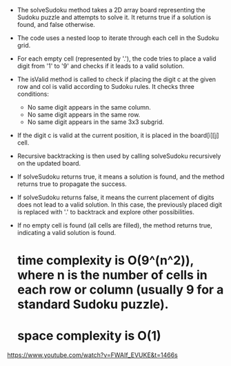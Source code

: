 * The solveSudoku method takes a 2D array board representing the Sudoku puzzle and attempts to solve it. It returns true if a solution is found, and false otherwise.
* The code uses a nested loop to iterate through each cell in the Sudoku grid.
* For each empty cell (represented by '.'), the code tries to place a valid digit from '1' to '9' and checks if it leads to a valid solution.
* The isValid method is called to check if placing the digit c at the given row and col is valid according to Sudoku rules. It checks three conditions:
   * No same digit appears in the same column.
   * No same digit appears in the same row.
  * No same digit appears in the same 3x3 subgrid.

* If the digit c is valid at the current position, it is placed in the board[i][j] cell.
* Recursive backtracking is then used by calling solveSudoku recursively on the updated board.
* If solveSudoku returns true, it means a solution is found, and the method returns true to propagate the success.
* If solveSudoku returns false, it means the current placement of digits does not lead to a valid solution. In this case, the previously placed digit is replaced with '.' to backtrack and explore other possibilities.
* If no empty cell is found (all cells are filled), the method returns true, indicating a valid solution is found.
   #  time complexity is O(9^(n^2)), where n is the number of cells in each row or column (usually 9 for a standard Sudoku puzzle).
  # space complexity is O(1) 



https://www.youtube.com/watch?v=FWAIf_EVUKE&t=1466s​

